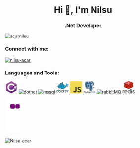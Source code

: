 <h1 align="center">Hi 👋, I'm Nilsu</h1>

<h3 align="center">   .Net Developer </h3>


<p align="left"> <img src="https://komarev.com/ghpvc/?username=acarnilsu&label=Profile%20views&color=0e75b6&style=flat" alt="acarnilsu" /> </p>

<h3 align="left">Connect with me:</h3>
<p align="left">
<a href="https://linkedin.com/in/nilsu-acar" target="blank"><img align="center" src="https://raw.githubusercontent.com/rahuldkjain/github-profile-readme-generator/master/src/images/icons/Social/linked-in-alt.svg" alt="nilsu-acar" height="30" width="40" /></a>
</p>
<h3 align="left">Languages and Tools:</h3>

<p align="left">  </a> <a href="https://www.w3schools.com/cs/" target="_blank" rel="noreferrer"> <img src="https://raw.githubusercontent.com/devicons/devicon/master/icons/csharp/csharp-original.svg" alt="csharp" width="40" height="40"/> </a> <a href="https://dotnet.microsoft.com/" target="_blank" rel="noreferrer"> <img src="https://upload.wikimedia.org/wikipedia/commons/thumb/e/ee/.NET_Core_Logo.svg/1024px-.NET_Core_Logo.svg.png" alt="dotnet" width="40" height="40"/> </a> <a href="https://www.microsoft.com/en-us/sql-server" target="_blank" rel="noreferrer"> <img src="https://www.svgrepo.com/show/303229/microsoft-sql-server-logo.svg" alt="mssql" width="40" height="40"/> <a href="https://www.docker.com/" target="_blank" rel="noreferrer"> <img src="https://raw.githubusercontent.com/devicons/devicon/master/icons/docker/docker-original-wordmark.svg" alt="docker" width="40" height="40"/> </a>   <a href="https://developer.mozilla.org/en-US/docs/Web/JavaScript" target="_blank" rel="noreferrer"> <img src="https://raw.githubusercontent.com/devicons/devicon/master/icons/javascript/javascript-original.svg" alt="javascript" width="40" height="40"/>   </a>  <a href="https://www.postgresql.org" target="_blank" rel="noreferrer"> <img src="https://raw.githubusercontent.com/devicons/devicon/master/icons/postgresql/postgresql-original-wordmark.svg" alt="postgresql" width="40" height="40"/> </a> <a href="https://www.rabbitmq.com" target="_blank" rel="noreferrer"> <img src="https://www.vectorlogo.zone/logos/rabbitmq/rabbitmq-icon.svg" alt="rabbitMQ" width="40" height="40"/> </a> <a href="https://redis.io" target="_blank" rel="noreferrer"> <img src="https://raw.githubusercontent.com/devicons/devicon/master/icons/redis/redis-original-wordmark.svg" alt="redis" width="40" height="40"/>   </p>

<div style="align:center">
<img src="https://github.com/acarnilsu/acarnilsu/blob/output/github-contribution-grid-snake.gif"/>
</div>

<p><img align="left" src="https://github-readme-stats.vercel.app/api/top-langs?username=acarnilsu&show_icons=true&locale=en&layout=compact" alt="Nilsu-acar" /></p>
